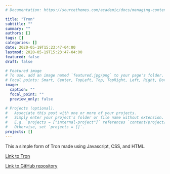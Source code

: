 ```yaml
---
# Documentation: https://sourcethemes.com/academic/docs/managing-content/

title: "Tron"
subtitle: ""
summary: ""
authors: []
tags: []
categories: []
date: 2020-05-19T15:23:47-04:00
lastmod: 2020-05-19T15:23:47-04:00
featured: false
draft: false

# Featured image
# To use, add an image named `featured.jpg/png` to your page's folder.
# Focal points: Smart, Center, TopLeft, Top, TopRight, Left, Right, BottomLeft, Bottom, BottomRight.
image:
  caption: ""
  focal_point: ""
  preview_only: false

# Projects (optional).
#   Associate this post with one or more of your projects.
#   Simply enter your project's folder or file name without extension.
#   E.g. `projects = ["internal-project"]` references `content/project/deep-learning/index.md`.
#   Otherwise, set `projects = []`.
projects: []
---
```


This a simple form of Tron made using Javascript, CSS, and HTML.

<a href="https://jamescao.dev/Senior-Project/">Link to Tron</a>

<a href="https://github.com/caojieming/Senior-Project">Link to GitHub repository</a>
